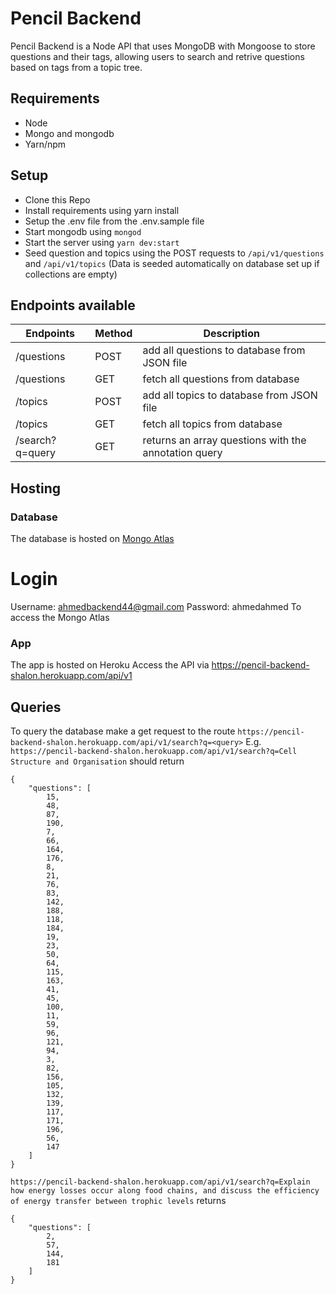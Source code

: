 # Pencil Backend
Pencil Backend is a Node API that uses MongoDB with Mongoose to store questions and their tags, allowing users to search and retrive questions based on tags from a topic tree.

## Requirements
- Node
- Mongo and mongodb
- Yarn/npm

## Setup
- Clone this Repo
- Install requirements using yarn install
- Setup the .env file from the .env.sample file
- Start mongodb using `mongod`
- Start the server using `yarn dev:start`
- Seed question and topics using the POST requests to `/api/v1/questions` and `/api/v1/topics`
(Data is seeded automatically on database set up if collections are empty)

## Endpoints available
| Endpoints                 | Method  | Description                                         |
|---------------------------|---------|-----------------------------------------------------|
|  /questions               | POST    | add all questions to database from JSON file        |
|  /questions               | GET     | fetch all questions from database                   | 
|  /topics                  | POST    | add all topics to database from JSON file           |
|  /topics                  | GET     | fetch all topics from database                      |
|  /search?q=query          | GET     | returns an array questions with the annotation query|

## Hosting
### Database
The database is hosted on [Mongo Atlas](https://cloud.mongodb.com/)
# Login
Username: ahmedbackend44@gmail.com
Password: ahmedahmed
To access the Mongo Atlas

### App
The app is hosted on Heroku
Access the API via https://pencil-backend-shalon.herokuapp.com/api/v1

## Queries
To query the database make a get request to the route `https://pencil-backend-shalon.herokuapp.com/api/v1/search?q=<query>`
E.g.
`https://pencil-backend-shalon.herokuapp.com/api/v1/search?q=Cell Structure and Organisation`
should return
```
{
    "questions": [
        15,
        48,
        87,
        190,
        7,
        66,
        164,
        176,
        8,
        21,
        76,
        83,
        142,
        188,
        118,
        184,
        19,
        23,
        50,
        64,
        115,
        163,
        41,
        45,
        100,
        11,
        59,
        96,
        121,
        94,
        3,
        82,
        156,
        105,
        132,
        139,
        117,
        171,
        196,
        56,
        147
    ]
}
```

`https://pencil-backend-shalon.herokuapp.com/api/v1/search?q=Explain how energy losses occur along food chains, and discuss the efficiency of energy transfer between trophic levels`
returns
```
{
    "questions": [
        2,
        57,
        144,
        181
    ]
}
```

